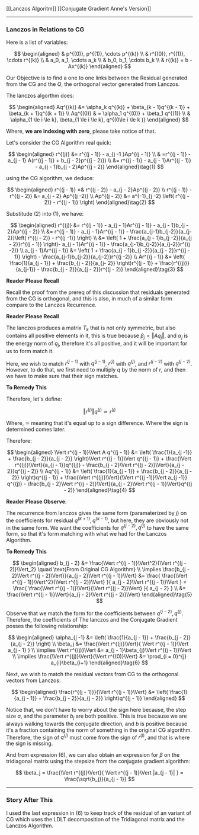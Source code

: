 [[Lanczos Algoritm]]
[[Conjugate Gradient Anne's Version]]

---
### **Lanczos in Relations to CG**

Here is a list of variables: 

$$
\begin{aligned}
    & p^{(0)}, p^{(1)}, \cdots p^{(k)}
    \\
    & r^{(0)}, r^{(1)}, \cdots r^{(k)}
    \\
    & a_0, a_1, \cdots a_k
    \\
    & b_0, b_1, \cdots b_k
    \\
    & r{(k)} = b - Ax^{(k)}
\end{aligned}
$$

Our Objective is to find a one to one links between the Residual generated from the CG and the $Q$, the orthogonal vector generated from Lanczos.

The lanczos algorthm does: 

$$
\begin{aligned}
    Aq^{(k)} &= \alpha_k q^{(k)} + \beta_{k - 1}q^{(k - 1)} +  \beta_{k + 1}q^{(k + 1)}
    \\
    Aq^{(0)} & = \alpha_1 q^{(0)} + \beta_1 q^{(1)}
    \\
    & \alpha_{1 \le i \le k}, \beta_{1 \le i \le k}, q^{(0\le i \le k )}
\end{aligned}
$$

Where, **we are indexing with zero**, please take notice of that.

Let's consider the CG Algorithm real quick:

$$
\begin{aligned}
    r^{(j)} &= r^{(j - 1)} - a_{j -1 }Ap^{(j - 1)}
    \\
    & =r^{(j - 1)} - a_{j - 1} A(r^{(j - 1)} + b_{j - 2}p^{(j - 2)})
    \\
    &= r^{(j - 1)} - a_{j - 1}Ar^{(j - 1)} - a_{j - 1}b_{j - 2}Ap^{(j - 2)}
\end{aligned}\tag{1}
$$

using the CG algorithm, we deduce: 

$$
\begin{aligned}
    r^{(j - 1)} =& r^{(j - 2)} - a_{j - 2}Ap^{(j - 2)}
    \\
    r^{(j - 1)} - r^{(j - 2)} &= a_{j - 2} Ap^{(j -2)}
    \\
    Ap^{(j - 2)} &= a^{-1}_{j -2} \left(
        r^{(j - 2)} - r^{(j - 1)}
    \right)
\end{aligned}\tag{2}
$$

Substitude $(2)$ into $(1)$, we have: 

$$
\begin{aligned}
    r^{(j)} &= r^{(j - 1)} - a_{j - 1}Ar^{(j - 1)} - a_{j - 1}b_{j - 2}Ap^{(j - 2)}
    \\
    &= 
    r^{(j - 1)} - a_{j - 1}Ar^{(j - 1)} - \frac{a_{j-1}b_{j-2}}{a_{j-2}}\left(
        r^{(j - 2)} - r^{(j -1)}
    \right)
    \\
    &= \left(
        1 + \frac{a_{j - 1}b_{j -2}}{a_{j - 2}}r^{(j - 1)}
    \right)- a_{j - 1}Ar^{(j - 1)} - \frac{a_{j-1}b_{j-2}}{a_{j-2}}r^{(j -2)}
    \\
    a_{j - 1}Ar^{(j - 1)} &= 
    \left(
        1 + \frac{a_{j - 1}b_{j -2}}{a_{j - 2}}r^{(j - 1)}
    \right)
    - \frac{a_{j-1}b_{j-2}}{a_{j-2}}r^{(j -2)}
    \\
    Ar^{(j - 1)} &=
    \left(
        \frac{1}{a_{j - 1}} + \frac{b_{j - 2}}{a_{j- 2}}
    \right)r^{(j - 1)} + 
    \frac{r^{(j)}}{a_{j-1}} - 
    \frac{b_{j - 2}}{a_{j - 2}}r^{(j - 2)}
\end{aligned}\tag{3}
$$

**Reader Please Recall**

Recall the proof from the prereq of this discussion that residuals generated from the CG is orthogonal, and this is also, in much of a similar form compare to the Lanczos Recurrence. 

**Reader Please Recall**

The lanczos produces a matrix $T_k$ that is not only symmetric, but also contains all positive elements in it, this is true because $\beta_j = \Vert Aq_j\Vert$, and $\alpha_j$ is the energy norm of $q_j$, therefore it's all positive, and it will be important for us to form match it. 

Here, we wish to match $r^{(j - 1)}$ with $q^{(j - 1)}$, $r^{(j)}$ with $q^{(j)}$, and $r^{(j - 2)}$ with $q^{(j - 2)}$. However, to do that, we first need to multiply $q$ by the norm of $r$, and then we have to make sure that their sign matches. 

**To Remedy This**

Therefore, let's define: 

$$
\Vert r^{(j)}\Vert q^{(j)} \simeq r^{(j)}
$$

Where, $\simeq$ meaning that it's equal up to a sign difference. Where the sign is determined comes later.

Therefore: 

$$
\begin{aligned}
    \Vert r^{(j - 1)}\Vert A q^{(j - 1)} &= 
    \left(
        \frac{1}{a_{j -1}} + 
        \frac{b_{j - 2}}{a_{j - 2}}
    \right)\Vert r^{(j - 1)}\Vert q^{(j - 1)} + 
    \frac{\Vert r^{(j)}\Vert}{a_{j - 1}}q^{(j)}
    -
    \frac{b_{j - 2}\Vert r^{(j - 2)}\Vert}{a_{j - 2}}q^{(j - 2)}
    \\
    Aq^{(j - 1)} &= 
    \left(
        \frac{1}{a_{j - 1}} + \frac{b_{j - 2}}{a_{j - 2}}
    \right)q^{(j - 1)}
    + 
    \frac{\Vert r^{(j)}\Vert}{\Vert r^{(j -1)}\Vert a_{j -1}} q^{(j)} 
    - 
    \frac{b_{j - 2}\Vert r^{(j - 2)}\Vert}{a_{j - 2}\Vert r^{(j - 1)}\Vert}q^{(j - 2)}
\end{aligned}\tag{4}
$$

**Reader Please Observe**: 

The recurrence from lanczos gives the same form (paramaterized by $j$) on the coefficients for residual $q^{(k + 1)}, q^{(k - 1)}$, but here, they are obviously not in the same form. We want the coefficients for $q^{(j - 2)}, q^{(j)}$ to have the same form, so that it's form matching with what we had for the Lanczos Algorithm. 

**To Remedy This**

$$
\begin{aligned}
    b_{j - 2} &= \frac{\Vert r^{(j - 1)}\Vert^2}{\Vert r^{(j - 2)}\Vert_2} \quad \text{From Original CG Algorithm}
    \\
    \implies 
    \frac{b_{j - 2}\Vert r^{(j - 2)\Vert}}{a_{j - 2}\Vert r^{(j - 1)}\Vert} &= 
    \frac{
        \frac{\Vert r^{(j - 1)}\Vert^2}{\Vert r^{(j - 2)}\Vert}
    }{
        a_{j - 2}\Vert r^{(j - 1)}\Vert
    }
    =
    \frac{
        \frac{\Vert r^{(j - 1)}\Vert}{\Vert r^{(j - 2)}\Vert}
    }{
        a_{j - 2}
    }
    \\
    &= \frac{\Vert r^{(j - 1)}\Vert}{a_{j - 2}\Vert r^{(j - 2)}\Vert}
\end{aligned}\tag{5}
$$


Observe that we match the form for the coefficients between $q^{(j - 2)}, q^{(j)}$. Therefore, the coefficients of The lanczos and the Conjugate Gradient posses the following relationship: 

$$
\begin{aligned}
    \alpha_{j -1} &= \left(
        \frac{1}{a_{j - 1}} + 
        \frac{b_{j - 2}}{a_{j - 2}}
    \right)
    \\
    \beta_j &= \frac{\Vert r^{(j)}\Vert}{
        \Vert r^{(j - 1)}\Vert a_{j - 1}
    }
    \\
    \implies \Vert r^{(j)}\Vert &= 
    a_{j - 1}\beta_{j}\Vert r^{(j - 1)}\Vert
    \\
    \implies \frac{\Vert r^{(j)}\Vert}{\Vert r^{(0)}\Vert} &= 
    \prod_{i = 0}^{j} a_{i}\beta_{i+1} 
\end{aligned}\tag{6}
$$

Next, we wish to match the residual vectors from CG to the orthogonal vectors from Lanczos: 

$$
\begin{aligned}
    \frac{r^{(j - 1)}}{\Vert r^{(j - 1)}\Vert} &= 
    \left(
        \frac{1}{a_{j - 1}} + \frac{b_{j - 2}}{a_{j - 2}}
    \right)q^{(j - 1)}
\end{aligned}
$$

Notice that, we don't have to worry about the sign here because, the step size $a$, and the parameter $b_j$ are both positive. This is true because we are always walking towards the conjugate direction, and $b$ is positive because it's a fraction containing the norm of something in the original CG algorithm. Therefore, the sign of $q^{(j)}$ must come from the sign of $r^{(j)}$, and that is where the sign is missing. 

And from expression (6), we can also obtain an expression for $\beta$ on the tridiagonal matrix using the stepsize from the conjugate gradient algorithm: 

$$
\beta_j = \frac{\Vert r^{(j)}\Vert}{
        \Vert r^{(j - 1)}\Vert |a_{j - 1}|
    } = 
    \frac{\sqrt{b_j}}{a_{j - 1}}
$$

---
### **Story After This**

I used the last expression in $(6)$ to keep track of the residual of an variant of CG which uses the LDLT decomposition of the Tridiagonal matrix and the Lanczos Algorithm. 




